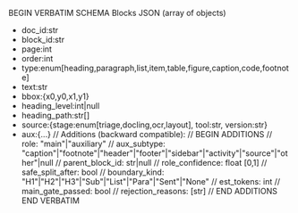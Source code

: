 BEGIN VERBATIM SCHEMA
Blocks JSON (array of objects)
- doc_id:str
- block_id:str
- page:int
- order:int
- type:enum[heading,paragraph,list,item,table,figure,caption,code,footnote]
- text:str
- bbox:{x0,y0,x1,y1}
- heading_level:int|null
- heading_path:str[]
- source:{stage:enum[triage,docling,ocr,layout], tool:str, version:str}
- aux:{...}
// Additions (backward compatible):
// BEGIN ADDITIONS
// role: "main"|"auxiliary"
// aux_subtype: "caption"|"footnote"|"header"|"footer"|"sidebar"|"activity"|"source"|"other"|null
// parent_block_id: str|null
// role_confidence: float [0,1]
// safe_split_after: bool
// boundary_kind: "H1"|"H2"|"H3"|"Sub"|"List"|"Para"|"Sent"|"None"
// est_tokens: int
// main_gate_passed: bool
// rejection_reasons: [str]
// END ADDITIONS
END VERBATIM
